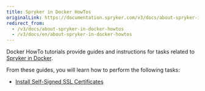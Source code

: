 ```yaml
---
title: Spryker in Docker HowTos
originalLink: https://documentation.spryker.com/v3/docs/about-spryker-in-docker-howtos
redirect_from:
  - /v3/docs/about-spryker-in-docker-howtos
  - /v3/docs/en/about-spryker-in-docker-howtos
---
```


Docker HowTo tutorials provide guides and instructions for tasks related to [Spryker in Docker](/docs/scos/dev/developer-guides/201907.0/installation/spryker-in-docker/spryker-in-dock).

From these guides, you will learn how to perform the following tasks:

* [Install Self-Signed SSL Certificates](https://documentation.spryker.com/v3/docs/ht-install-self-signed-ssl-certificates-201907)

